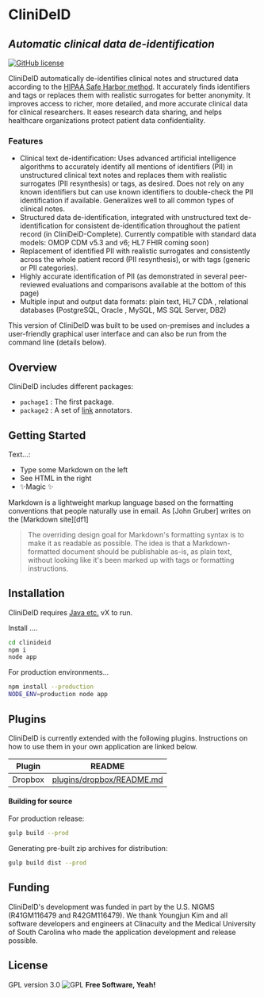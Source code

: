 <!--
This file is part of CliniDeID.
CliniDeID is free software: you can redistribute it and/or modify it under the terms of the GNU General Public License as published by the Free Software Foundation, either version 3 of the License, or (at your option) any later version.
CliniDeID is distributed in the hope that it will be useful, but WITHOUT ANY WARRANTY; without even the implied warranty of MERCHANTABILITY or FITNESS FOR A PARTICULAR PURPOSE. See the GNU General Public License for more details.
You should have received a copy of the GNU General Public License along with CliniDeID. If not, see <https://www.gnu.org/licenses/>.
-->

# CliniDeID
## _Automatic clinical data de-identification_


[![GitHub license](https://img.shields.io/badge/license-GPL--3.0-blue)](https://www.gnu.org/licenses/gpl-3.0.txt)

CliniDeID automatically de-identifies clinical notes and structured data according to the [HIPAA Safe Harbor method](https://www.hhs.gov/hipaa/for-professionals/privacy/special-topics/de-identification/index.html#standard). It accurately finds identifiers and tags or replaces them with realistic surrogates for better anonymity. It improves access to richer, more detailed, and more accurate clinical data for clinical researchers. It eases research data sharing, and helps healthcare organizations protect patient data confidentiality.
### Features
* Clinical text de-identification: Uses advanced artificial intelligence algorithms to accurately identify all mentions of identifiers (PII) in unstructured clinical text notes and replaces them with realistic surrogates (PII resynthesis) or tags, as desired. Does not rely on any known identifiers but can use known identifiers to double-check the PII identification if available. Generalizes well to all common types of clinical notes.
* Structured data de-identification, integrated with unstructured text de-identification for consistent de-identification throughout the patient record (in CliniDeiD-Complete). Currently compatible with standard data models: OMOP CDM v5.3 and v6; HL7 FHIR coming soon)
* Replacement of identified PII with realistic surrogates and consistently across the whole patient record (PII resynthesis), or with tags (generic or PII categories).
* Highly accurate identification of PII (as demonstrated in several peer-reviewed evaluations and comparisons available at the bottom of this page)
* Multiple input and output data formats: plain text, HL7 CDA , relational databases (PostgreSQL, Oracle , MySQL, MS SQL Server, DB2)

This version of CliniDeID was built to be used on-premises and includes a user-friendly graphical user interface and can also be run from the command line (details below).


## Overview

CliniDeID includes different packages:

* `pachage1` : The first package.
* `package2` : A set of [link](https://uima.apache.org) annotators.

## Getting Started

Text...:

- Type some Markdown on the left
- See HTML in the right
- ✨Magic ✨

Markdown is a lightweight markup language based on the formatting conventions
that people naturally use in email.
As [John Gruber] writes on the [Markdown site][df1]

> The overriding design goal for Markdown's
> formatting syntax is to make it as readable
> as possible. The idea is that a
> Markdown-formatted document should be
> publishable as-is, as plain text, without
> looking like it's been marked up with tags
> or formatting instructions.


## Installation

CliniDeID requires [Java etc.](https://nodejs.org/) vX to run.

Install ....

```sh
cd clinideid
npm i
node app
```

For production environments...

```sh
npm install --production
NODE_ENV=production node app
```

## Plugins

CliniDeID is currently extended with the following plugins.
Instructions on how to use them in your own application are linked below.

| Plugin | README |
| ------ | ------ |
| Dropbox | [plugins/dropbox/README.md](https://github.com/joemccann/dillinger/tree/master/plugins/dropbox/README.md) |



#### Building for source

For production release:

```sh
gulp build --prod
```

Generating pre-built zip archives for distribution:

```sh
gulp build dist --prod
```

## Funding
CliniDeID's development was funded in part by the U.S. NIGMS (R41GM116479 and R42GM116479). We thank Youngjun Kim and all software developers and engineers at Clinacuity and the Medical University of South Carolina who made the application development and release possible.

## License

GPL version 3.0
![GPL](https://www.gnu.org/graphics/gplv3-with-text-136x68.png)
**Free Software,  Yeah!**

